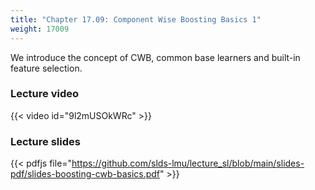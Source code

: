 ```yaml
---
title: "Chapter 17.09: Component Wise Boosting Basics 1"
weight: 17009
---
```

We introduce the concept of CWB, common base learners and built-in feature selection.

<!--more-->

### Lecture video

{{< video id="9l2mUSOkWRc" >}}

### Lecture slides

{{< pdfjs file="https://github.com/slds-lmu/lecture_sl/blob/main/slides-pdf/slides-boosting-cwb-basics.pdf" >}}
